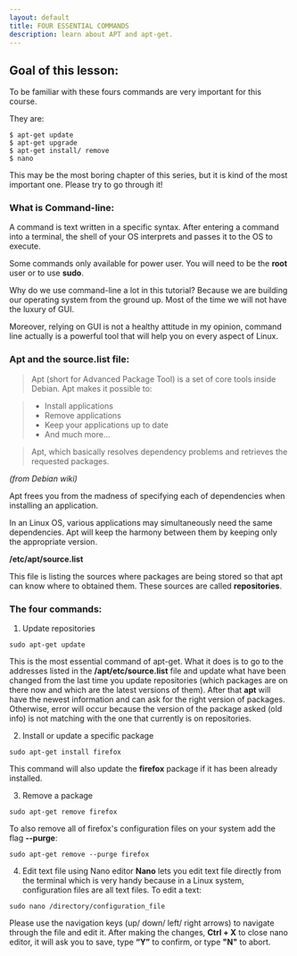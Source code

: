 ```yaml
---
layout: default
title: FOUR ESSENTIAL COMMANDS
description: learn about APT and apt-get.
---
```


## Goal of this lesson:

To be familiar with these fours commands are very important for this course.

They are:
```
$ apt-get update
$ apt-get upgrade
$ apt-get install/ remove
$ nano
```
This may be the most boring chapter of this series, but it is kind of the most important one. Please try to go through it!

### What is Command-line:

A command is text written in a specific syntax. After entering a command into a terminal, the shell of your OS interprets and passes it to the OS to execute.

Some commands only available for power user. You will need to be the **root** user or to use **sudo**.

Why do we use command-line a lot in this tutorial? Because we are building our operating system from the ground up. Most of the time we will not have the luxury of GUI.

Moreover, relying on GUI is not a healthy attitude in my opinion, command line actually is a powerful tool that will help you on every aspect of Linux.

### Apt and the source.list file:

>Apt (short for Advanced Package Tool) is a set of core tools inside Debian. Apt makes it possible to:

>* Install applications
>* Remove applications
>* Keep your applications up to date
>* And much more...

>Apt, which basically resolves dependency problems and retrieves the requested packages.

*(from Debian wiki)*

Apt frees you from the madness of specifying each of dependencies when installing an application.

In an Linux OS, various applications may simultaneously need the same dependencies. Apt will keep the harmony between them by keeping only the appropriate version.

**/etc/apt/source.list**

This file is listing the sources where packages are being stored so that apt can know where to obtained them. These sources are called **repositories**.

### The four commands:

1. Update repositories
```
sudo apt-get update
```
This is the most essential command of apt-get.
What it does is to go to the addresses listed in the **/apt/etc/source.list** file and update what have been changed from the last time you update repositories (which packages are on there now and which are the latest versions of them).
After that **apt** will have the newest information and can ask for the right version of packages. Otherwise, error will occur because the version of the package asked (old info) is not matching with the one that currently is on repositories.

2. Install or update a specific package
```
sudo apt-get install firefox
```
This command will also update the **firefox** package if it has been already installed.

3. Remove a package
```
sudo apt-get remove firefox
```
To also remove all of firefox's configuration files on your system add the flag **--purge**:
```
sudo apt-get remove --purge firefox
```

4. Edit text file using Nano editor
**Nano** lets you edit text file directly from the terminal which is very handy because in a Linux system, configuration files are all text files.
To edit a text:
```
sudo nano /directory/configuration_file
```
Please use the navigation keys (up/ down/ left/ right arrows) to navigate through the file and edit it.
After making the changes, **Ctrl + X** to close nano editor, it will ask you to save, type **“Y”** to confirm, or type **"N"** to abort.
